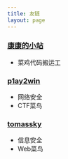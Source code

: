 ```yaml
---
title: 友链
layout: page
---
```


### [康康的小站](https://kkchan1999.github.io/)

- 菜鸡代码搬运工

### [p1ay2win](https://p1ay2win.github.io/)

- 网络安全
- CTF菜鸟

### [tomassky](https://tomassky.github.io/)

- 信息安全
- Web菜鸟


